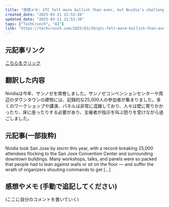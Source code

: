 ```yaml
---
title: "感想メモ: GTC felt more bullish than ever, but Nvidia’s challenges are piling up"
created_date: "2025-03-21 21:53:36"
updated_date: "2025-03-21 21:53:36"
tags: ["TechCrunch", "AI"]
link: "https://techcrunch.com/2025/03/20/gtc-felt-more-bullish-than-ever-but-nvidias-challenges-are-piling-up/"
---
```

## 元記事リンク
[こちらをクリック](https://techcrunch.com/2025/03/20/gtc-felt-more-bullish-than-ever-but-nvidias-challenges-are-piling-up/)

## 翻訳した内容
Nvidiaは今年、サンノゼを席巻しました。サンノゼコンベンションセンターや周辺のダウンタウンの建物には、記録的な25,000人の参加者が集まりました。多くのワークショップや講演、パネルは非常に混雑しており、人々は壁に寄りかかったり、床に座ったりする必要があり、主催者が指示を叫ぶ怒りを受けながら過ごしました。

## 元記事(一部抜粋)
Nvidia took San Jose by storm this year, with a record-breaking 25,000 attendees flocking to the San Jose Convention Center and surrounding downtown buildings. Many workshops, talks, and panels were so packed that people had to lean against walls or sit on the floor — and suffer the wrath of organizers shouting commands to get […]

## 感想やメモ (手動で追記してください)
(ここに自分のコメントを書いていく)
